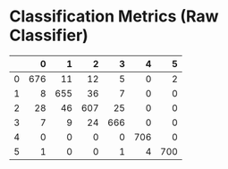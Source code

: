 # Classification Metrics (Raw Classifier)

|    |   0 |   1 |   2 |   3 |   4 |   5 |
|---:|----:|----:|----:|----:|----:|----:|
|  0 | 676 |  11 |  12 |   5 |   0 |   2 |
|  1 |   8 | 655 |  36 |   7 |   0 |   0 |
|  2 |  28 |  46 | 607 |  25 |   0 |   0 |
|  3 |   7 |   9 |  24 | 666 |   0 |   0 |
|  4 |   0 |   0 |   0 |   0 | 706 |   0 |
|  5 |   1 |   0 |   0 |   1 |   4 | 700 |

